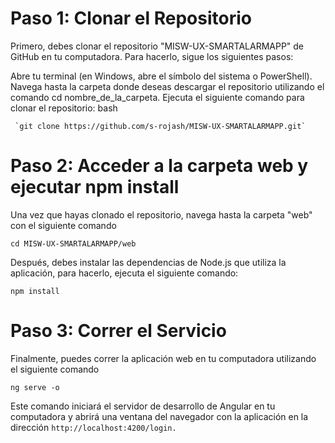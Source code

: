 
# Paso 1: Clonar el Repositorio
Primero, debes clonar el repositorio "MISW-UX-SMARTALARMAPP" de GitHub en tu computadora. Para hacerlo, sigue los siguientes pasos:

Abre tu terminal (en Windows, abre el símbolo del sistema o PowerShell).
Navega hasta la carpeta donde deseas descargar el repositorio utilizando el comando cd nombre_de_la_carpeta.
Ejecuta el siguiente comando para clonar el repositorio:
bash

     `git clone https://github.com/s-rojash/MISW-UX-SMARTALARMAPP.git`

# Paso 2: Acceder a la carpeta web y ejecutar npm install
Una vez que hayas clonado el repositorio, navega hasta la carpeta "web" con el siguiente comando

`cd MISW-UX-SMARTALARMAPP/web`

Después, debes instalar las dependencias de Node.js que utiliza la aplicación, para hacerlo, ejecuta el siguiente comando:

`npm install`


# Paso 3: Correr el Servicio
Finalmente, puedes correr la aplicación web en tu computadora utilizando el siguiente comando

`ng serve -o`


Este comando iniciará el servidor de desarrollo de Angular en tu computadora y abrirá una ventana del navegador con la aplicación en la dirección `http://localhost:4200/login.`